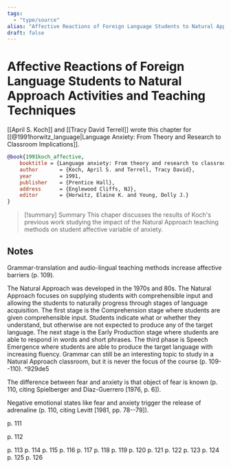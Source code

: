 ```yaml
---
tags:
  - "type/source"
alias: "Affective Reactions of Foreign Language Students to Natural Approach Activities and Teaching Techniques"
draft: false
---
```

# Affective Reactions of Foreign Language Students to Natural Approach Activities and Teaching Techniques

[[April S. Koch]] and [[Tracy David Terrell]] wrote this chapter for [[@1991horwitz_language|Language Anxiety: From Theory and Research to Classroom Implications]].
```bibtex
@book{1991koch_affective,
	booktitle = {Language anxiety: From theory and research to classroom implications},
	author       = {Koch, April S. and Terrell, Tracy David},
	year         = 1991,
	publisher    = {Prentice Hall},
	address      = {Englewood Cliffs, NJ},
	editor       = {Horwitz, Elaine K. and Young, Dolly J.}
}
```

> [!summary] Summary
>This chaper discusses the results of Koch's previous work studying the impact of the Natural Approach teaching methods on student affective variable of anxiety.
## Notes
Grammar-translation and audio-lingual teaching methods increase affective barriers (p. 109).

The Natural Approach was developed in the 1970s and 80s.  The Natural Approach focuses on supplying students with comprehensible input and allowing the students to naturally progress through stages of language acquisition. The first stage is the Comprehension stage where students are given comprehensible input. Students indicate what or whether they understand, but otherwise are not expected to produce any of the target language. The next stage is the Early Production stage where students are able to respond in words and short phrases. The third phase is Speech Emergence where students are able to produce the target language with increasing fluency. Grammar can still be an interesting topic to study in a Natural Approach classroom, but it is never the focus of the course (p. 109--110). ^929de5

The difference between fear and anxiety is that object of fear is known (p. 110, citing Spielberger and Diaz-Guerrero [1976, p. 6]).

Negative emotional states like fear and anxiety trigger the release of adrenaline (p. 110, citing Levitt [1981, pp. 78--79]).

p. 111

p. 112

p. 113
p. 114
p. 115
p. 116
p. 117
p. 118
p. 119
p. 120
p. 121
p. 122
p. 123
p. 124
p. 125
p. 126